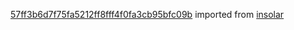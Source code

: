 [57ff3b6d7f75fa5212ff8fff4f0fa3cb95bfc09b](https://github.com/insolar/insolar/commit/57ff3b6d7f75fa5212ff8fff4f0fa3cb95bfc09b) imported from [insolar](https://github.com/insolar/insolar)
